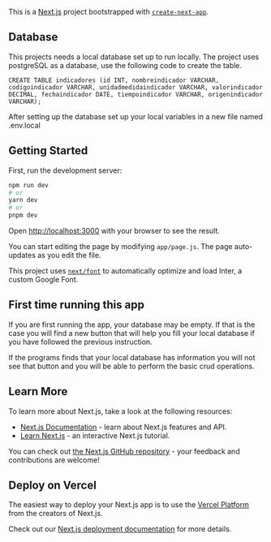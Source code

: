 This is a [Next.js](https://nextjs.org/) project bootstrapped with [`create-next-app`](https://github.com/vercel/next.js/tree/canary/packages/create-next-app).


## Database

This projects needs a local database set up to run locally. The project uses postgreSQL as a database, use the following code to create the table. 

```
CREATE TABLE indicadores (id INT, nombreindicador VARCHAR, codigoindicador VARCHAR, unidadmedidaindicador VARCHAR, valorindicador DECIMAL, fechaindicador DATE, tiempoindicador VARCHAR, origenindicador VARCHAR);
```
After setting up the database set up your local variables in a new file named .env.local 

## Getting Started

First, run the development server:

```bash
npm run dev
# or
yarn dev
# or
pnpm dev
```

Open [http://localhost:3000](http://localhost:3000) with your browser to see the result.

You can start editing the page by modifying `app/page.js`. The page auto-updates as you edit the file.

This project uses [`next/font`](https://nextjs.org/docs/basic-features/font-optimization) to automatically optimize and load Inter, a custom Google Font.

## First time running this app

If you are first running the app, your database may be empty. If that is the case you will find a new button that will help you fill your local database if you have followed the previous instruction. 

If the programs finds that your local database has information you will not see that button and you will be able to perform the basic crud operations. 

## Learn More

To learn more about Next.js, take a look at the following resources:

- [Next.js Documentation](https://nextjs.org/docs) - learn about Next.js features and API.
- [Learn Next.js](https://nextjs.org/learn) - an interactive Next.js tutorial.

You can check out [the Next.js GitHub repository](https://github.com/vercel/next.js/) - your feedback and contributions are welcome!

## Deploy on Vercel

The easiest way to deploy your Next.js app is to use the [Vercel Platform](https://vercel.com/new?utm_medium=default-template&filter=next.js&utm_source=create-next-app&utm_campaign=create-next-app-readme) from the creators of Next.js.

Check out our [Next.js deployment documentation](https://nextjs.org/docs/deployment) for more details.
